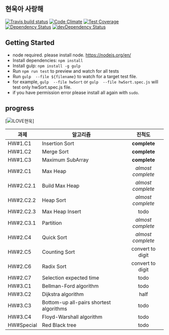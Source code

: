 
## 현욱아 사랑해

[![Travis build status](http://img.shields.io/travis/HwangJJung/hwSort.svg)](https://travis-ci.org/HwangJJung/hwSort)
[![Code Climate](https://codeclimate.com/github/HwangJJung/hwSort/badges/gpa.svg)](https://codeclimate.com/github/HwangJJung/hwSort)
[![Test Coverage](https://codeclimate.com/github/HwangJJung/hwSort/badges/coverage.svg)](https://codeclimate.com/github/HwangJJung/hwSort)
[![Dependency Status](https://david-dm.org/HwangJJung/hwSort.svg)](https://david-dm.org/HwangJJung/hwSort)
[![devDependency Status](https://david-dm.org/HwangJJung/hwSort/dev-status.svg)](https://david-dm.org/HwangJJung/hwSort#info=devDependencies)

## Getting Started
- node required. please install node. https://nodejs.org/en/
- Install dependencies: `npm install`
- Install gulp: `npm install -g gulp`
- Run `npm run test` to preview and watch for all tests
- Run `gulp  --file ${filename}` to watch for a target test file.
- for example, `gulp  --file hwSort` or `gulp  --file hwSort.spec.js` will test only hwSort.spec.js file.
- if you have permission error please install all again with `sudo`.


## progress

[![ILOVE현욱](http://progressed.io/bar/38)]

| 과제   | 알고리즘 | 진척도 |
| ------------- | ------------- | :-------------: |
| HW#1.C1  | Insertion Sort  | **complete** |
| HW#1.C2  | Merge Sort  | **complete** |
| HW#1.C3  | Maximum SubArray  | **complete** |
| HW#2.C1  | Max Heap  | *almost complete* |
| HW#2.C2.1  | Build Max Heap  | *almost complete* |
| HW#2.C2.2  | Heap Sort  | *almost complete* |
| HW#2.C2.3  | Max Heap Insert  | todo |
| HW#2.C3.1  | Partition  | *almost complete* |
| HW#2.C4 | Quick Sort  | *almost complete* |
| HW#2.C5  | Counting Sort  | convert to digit |
| HW#2.C6  | Radix Sort  | convert to digit |
| HW#2.C7  | Selection expected time  | todo |
| HW#3.C1  |  Bellman-Ford algorithm  | todo |
| HW#3.C2  |  Dijkstra algorithm  | half |
| HW#3.C3  |  Bottom-up all-pairs shortest algorithms  | todo |
| HW#3.C4  | Floyd-Warshall algorithm  | todo |
| HW#Special  | Red Black tree  | todo |
